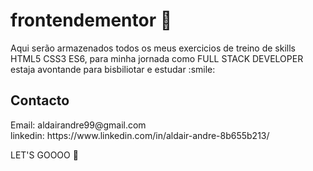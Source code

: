 # frontendementor :rocket:

<p font-color=#9F7CE1  aling=rigth>
  Aqui serão armazenados todos os meus exercicios de treino de skills HTML5 CSS3 ES6, para minha jornada como FULL STACK DEVELOPER estaja avontande para bisbiliotar e estudar :smile:
<p/>

## Contacto

<p>
  Email: aldairandre99@gmail.com<br>
  linkedin: https://www.linkedin.com/in/aldair-andre-8b655b213/

LET'S GOOOO :rocket:
